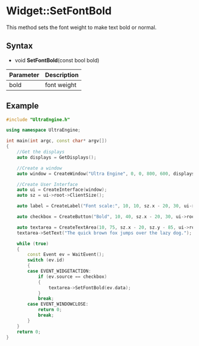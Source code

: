 # Widget::SetFontBold

This method sets the font weight to make text bold or normal.

## Syntax

- void **SetFontBold**(const bool bold)

| Parameter | Description |
| --- | --- |
| bold | font weight |

## Example
```c++
#include "UltraEngine.h"

using namespace UltraEngine;

int main(int argc, const char* argv[])
{
    //Get the displays
    auto displays = GetDisplays();

    //Create a window
    auto window = CreateWindow("Ultra Engine", 0, 0, 800, 600, displays[0]);

    //Create User Interface
    auto ui = CreateInterface(window);
    auto sz = ui->root->ClientSize();

    auto label = CreateLabel("Font scale:", 10, 10, sz.x - 20, 30, ui->root);

    auto checkbox = CreateButton("Bold", 10, 40, sz.x - 20, 30, ui->root, BUTTON_CHECKBOX);

    auto textarea = CreateTextArea(10, 75, sz.x - 20, sz.y - 85, ui->root, TEXTAREA_WORDWRAP);
    textarea->SetText("The quick brown fox jumps over the lazy dog.");

    while (true)
    {
        const Event ev = WaitEvent();
        switch (ev.id)
        {
        case EVENT_WIDGETACTION:
            if (ev.source == checkbox)
            {
                textarea->SetFontBold(ev.data);
            }
            break;
        case EVENT_WINDOWCLOSE:
            return 0;
            break;
        }
    }
    return 0;
}
```
